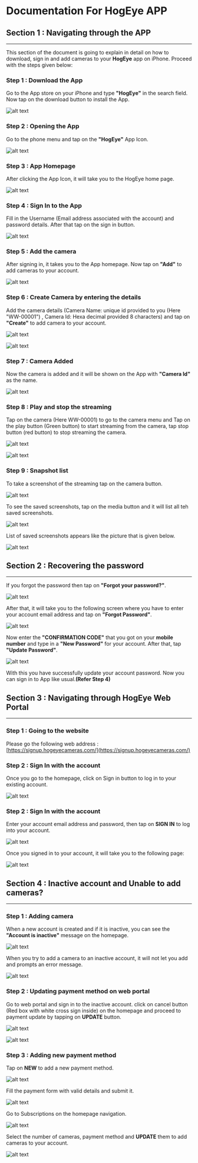 
# Documentation For HogEye APP

## Section 1 : Navigating through the APP ##
- - - - - -

This section of the document is going to explain in detail on how to download, sign in and add cameras to your **HogEye** app on iPhone. Proceed with the steps given below:

### Step 1 : Download the App ###

Go to the App store on your iPhone and type **"HogEye"** in the search field. Now tap on the download button to install the App.

![alt text](https://raw.githubusercontent.com/hatboysoftware/wildlife-dominion-doc/master/hogeye/appstore1.png "image attachment")

### Step 2 : Opening the App ###

Go to the phone menu and tap on the **"HogEye"** App Icon.

![alt text](https://raw.githubusercontent.com/hatboysoftware/wildlife-dominion-doc/master/hogeye/phonehome1.png "image attachment")

### Step 3 : App Homepage ###

After clicking the App Icon, it will take you to the HogEye home page.

![alt text](https://raw.githubusercontent.com/hatboysoftware/wildlife-dominion-doc/master/hogeye/home.jpeg?token=AlKC8rYiQdeFyx5L0i1hyxYcJScaDXU_ks5cEIlEwA%3D%3D "image attachment")

### Step 4 : Sign In to the App ###

Fill in the Username (Email address associated with the account) and password details. After that tap on the sign in button.

![alt text](https://raw.githubusercontent.com/hatboysoftware/wildlife-dominion-doc/master/hogeye/details1.png?token=AlKC8l4NPKt2-6gBIP2OQ0mbWGoIHxGaks5cEIydwA%3D%3D "image attachment")

### Step 5 : Add the camera ###

After signing in, it takes you to the App homepage. Now tap on **"Add"** to add cameras to your
account.

![alt text](https://raw.githubusercontent.com/hatboysoftware/wildlife-dominion-doc/master/hogeye/signin1.png?token=AlKC8kPSCHo4R3klN1K_SEHNNaH_EZC7ks5cERkLwA%3D%3D "image attachment")

### Step 6 : Create Camera by entering the details ###

Add the camera details (Camera Name: unique id provided to you (Here "WW-00001") , Camera Id: Hexa decimal provided 8 characters) and tap on **"Create"** to add camera
to your account.

![alt text](https://raw.githubusercontent.com/hatboysoftware/wildlife-dominion-doc/master/hogeye/camera.jpeg?token=AlKC8occzrYoXNC7gOrAnVH97v85ASYwks5cER4BwA%3D%3D "image attachment")

![alt text](https://raw.githubusercontent.com/hatboysoftware/wildlife-dominion-doc/master/hogeye/add_camera1.png "image attachment")

### Step 7 : Camera Added ###

Now the camera is added and it will be shown on the App with **"Camera Id"** as the name.

![alt text](https://raw.githubusercontent.com/hatboysoftware/wildlife-dominion-doc/master/hogeye/addcamera.jpeg?token=AlKC8onGbIqp_A6HF3LEStug5vPmzwTAks5cESG8wA%3D%3D "image attachment")

### Step 8 : Play and stop the streaming ###

Tap on the camera (Here WW-00001) to go to the camera menu and Tap on the play button (Green button) to start streaming from the camera, tap stop button (red button) to stop streaming the camera.

![alt text](https://raw.githubusercontent.com/hatboysoftware/wildlife-dominion-doc/master/hogeye/play1.png?token=AlKC8klrzuRVv8dt-LjsQkgml73HNyFTks5cESwZwA%3D%3D "image attachment")


![alt text](https://raw.githubusercontent.com/hatboysoftware/wildlife-dominion-doc/master/hogeye/streaming1.png?token=AlKC8rfWEqR9OANFiYXfqtWihab9HsGlks5cETCbwA%3D%3D "image attachment")

### Step 9 : Snapshot list ###

To take a screenshot of the streaming tap on the camera button.

![alt text](https://raw.githubusercontent.com/hatboysoftware/wildlife-dominion-doc/master/hogeye/snapshot.png?token=AlKC8vpnSuyxEZTkaxdDaWi3GkZqKw7tks5cETYQwA%3D%3D "image attachment")

To see the saved screenshots, tap on the media button and it will list all teh saved screenshots.

![alt text](https://raw.githubusercontent.com/hatboysoftware/wildlife-dominion-doc/master/hogeye/screenshotlist.png?token=AlKC8nAQpiYsICYi6nbjO250gw-5W_PBks5cETi6wA%3D%3D "image attachment")

List of saved screenshots appears like the picture that is given below.

![alt text](https://raw.githubusercontent.com/hatboysoftware/wildlife-dominion-doc/master/hogeye/screenshots.jpeg?token=AlKC8jrgTVpKfA79l5_7LM1jrXAmJ_x7ks5cETrnwA%3D%3D "image attachment")


## Section 2 : Recovering the password ##

- - - - -

If you forgot the password then tap on **"Forgot your password?"**.

![alt text](https://raw.githubusercontent.com/hatboysoftware/wildlife-dominion-doc/master/hogeye/password1.png "image attachment")

After that, it will take you to the following screen where you have to enter your account email address and tap on **"Forgot Password"**.

![alt text](https://raw.githubusercontent.com/hatboysoftware/wildlife-dominion-doc/master/hogeye/password2.png "image attachment")

Now enter the **"CONFIRMATION CODE"** that you got on your **mobile number** and type in a **"New Password"** for your account. After that, tap **"Update Password"**.

![alt text](https://raw.githubusercontent.com/hatboysoftware/wildlife-dominion-doc/master/hogeye/password3.png "image attachment")

With this you have successfully update your account password. Now you can sign in to App like usual.**(Refer Step 4)**

## Section 3 : Navigating through HogEye Web Portal ##
- - - - -

### Step 1 : Going to the website ###

Please go the following web address : [https://signup.hogeyecameras.com/](https://signup.hogeyecameras.com/)

### Step 2 : Sign In with the account ###

Once you go to the homepage, click on Sign in button to log in to your existing account.

![alt text](https://raw.githubusercontent.com/hatboysoftware/wildlife-dominion-doc/master/hogeye/webpage1.png "image attachment")

### Step 2 : Sign In with the account ###

Enter your account email address and password, then tap on **SIGN IN** to log into your account.

![alt text](https://raw.githubusercontent.com/hatboysoftware/wildlife-dominion-doc/master/hogeye/webpage2.png "image attachment")

Once you signed in to your account, it will take you to the following page:

![alt text](https://raw.githubusercontent.com/hatboysoftware/wildlife-dominion-doc/master/hogeye/webpage3.png "image attachment")

## Section 4 : Inactive account and Unable to add cameras? ##
- - - - - -

### Step 1 : Adding camera ###

When a new account is created and if it is inactive, you can see the **"Account is inactive"** message on the homepage.

![alt text](https://raw.githubusercontent.com/hatboysoftware/wildlife-dominion-doc/master/hogeye/inactiveapp.png "image attachment")

When you try to add a camera to an inactive account, it will not let you add and prompts an error message.

![alt text](https://raw.githubusercontent.com/hatboysoftware/wildlife-dominion-doc/master/hogeye/inactiveapp1.png "image attachment")

### Step 2 : Updating payment method on web portal ###

Go to web portal and sign in to the inactive account. click on cancel button (Red box with white cross sign inside) on the homepage and proceed to payment update by
tapping on **UPDATE** button.

![alt text](https://raw.githubusercontent.com/hatboysoftware/wildlife-dominion-doc/master/hogeye/cancel_login.png "image attachment")

![alt text](https://raw.githubusercontent.com/hatboysoftware/wildlife-dominion-doc/master/hogeye/update_login.png "image attachment")

### Step 3 : Adding new payment method ##

Tap on **NEW** to add a new payment method.

![alt text](https://raw.githubusercontent.com/hatboysoftware/wildlife-dominion-doc/master/hogeye/new_login.png "image attachment")

Fill the payment form with valid details and submit it.

![alt text](https://raw.githubusercontent.com/hatboysoftware/wildlife-dominion-doc/master/hogeye/pay_submit.png "image attachment")

Go to Subscriptions on the homepage navigation.

![alt text](https://raw.githubusercontent.com/hatboysoftware/wildlife-dominion-doc/master/hogeye/cameras_add.png "image attachment")

Select the number of cameras, payment method and **UPDATE** them to add cameras to your account.

![alt text](https://raw.githubusercontent.com/hatboysoftware/wildlife-dominion-doc/master/hogeye/camera_add.png "image attachment")
